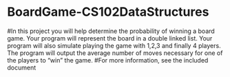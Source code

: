 # BoardGame-CS102DataStructures
#In this project you will help determine the probability of winning a board game. Your program will represent the board in a double linked list. Your program will also simulate playing the game with 1,2,3 and finally 4 players.  The program will output the average number of moves necessary for one of the players to “win” the game.
#For more information, see the included document
